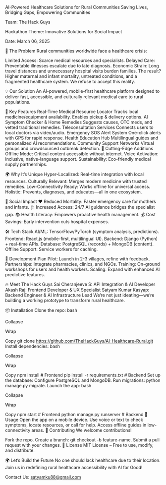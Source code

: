 AI-Powered Healthcare Solutions for Rural Communities
Saving Lives, Bridging Gaps, Empowering Communities


Team: The Hack Guys

Hackathon Theme: Innovative Solutions for Social Impact

Date: March 06, 2025

🚨 The Problem
Rural communities worldwide face a healthcare crisis:

Limited Access: Scarce medical resources and specialists.
Delayed Care: Preventable illnesses escalate due to late diagnosis.
Economic Strain: Long travel distances and unnecessary hospital visits burden families.
The result? Higher maternal and infant mortality, untreated conditions, and a fragmented healthcare system. We refuse to accept this reality.

💡 Our Solution
An AI-powered, mobile-first healthcare platform designed to deliver fast, accessible, and culturally relevant medical care to rural populations.

🚀 Key Features
Real-Time Medical Resource Locator
Tracks local medicine/equipment availability.
Enables pickup & delivery options.
AI Symptom Checker & Home Remedies
Suggests causes, OTC meds, and vetted traditional remedies.
Teleconsultation Services
Connects users to local doctors via video/audio.
Emergency SOS Alert System
One-click alerts with GPS for rapid response.
Health Education Hub
Multilingual guides and personalized AI recommendations.
Community Support Networks
Virtual groups and crowdsourced outbreak detection.
🔬 Cutting-Edge Additions
Offline Mode: Critical content accessible without internet.
Voice Activation: Inclusive, native-language support.
Sustainability: Eco-friendly medical supply partnerships.

🌍 Why It’s Unique
Hyper-Localized: Real-time integration with local resources.
Culturally Relevant: Merges modern medicine with trusted remedies.
Low-Connectivity Ready: Works offline for universal access.
Holistic: Prevents, diagnoses, and educates—all in one ecosystem.

🎯 Social Impact
❤️ Reduced Mortality: Faster emergency care for mothers and infants.
🩺 Increased Access: 24/7 AI guidance bridges the specialist gap.
📚 Health Literacy: Empowers proactive health management.
💰 Cost Savings: Early intervention cuts hospital expenses.

🛠 Tech Stack
AI/ML: TensorFlow/PyTorch (symptom analysis, predictions).
Frontend: React.js (mobile-first, multilingual UI).
Backend: Django (Python) + real-time APIs.
Database: PostgreSQL (records) + MongoDB (content).
Offline Support: Service workers for caching.

🚀 Development Plan
Pilot: Launch in 2-3 villages, refine with feedback.
Partnerships: Integrate pharmacies, clinics, and NGOs.
Training: On-ground workshops for users and health workers.
Scaling: Expand with enhanced AI predictive features.

🔥 Meet The Hack Guys
Sai Cheranjeeve S: API Integration & AI Developer
Akash Raj: Frontend Developer & UX Specialist
Satyam Kumar Kasyap: Backend Engineer & AI Infrastructure Lead
We’re not just ideating—we’re building a working prototype to transform rural healthcare.

📦 Installation
Clone the repo:
bash

Collapse

Wrap

Copy
git clone https://github.com/TheHackGuys/AI-Healthcare-Rural.git
Install dependencies:
bash

Collapse

Wrap

Copy
npm install  # Frontend
pip install -r requirements.txt  # Backend
Set up the database:
Configure PostgreSQL and MongoDB.
Run migrations: python manage.py migrate.
Launch the app:
bash

Collapse

Wrap

Copy
npm start  # Frontend
python manage.py runserver  # Backend
🌟 Usage
Open the app on a mobile device.
Use voice or text to check symptoms, locate resources, or call for help.
Access offline guides in low-connectivity areas.
🤝 Contributing
We welcome contributions!

Fork the repo.
Create a branch: git checkout -b feature-name.
Submit a pull request with your changes.
📜 License
MIT License – Free to use, modify, and distribute.

🌍 Let’s Build the Future
No one should lack healthcare due to their location. Join us in redefining rural healthcare accessibility with AI for Good!

Contact Us: satyamku88@gmail.com
